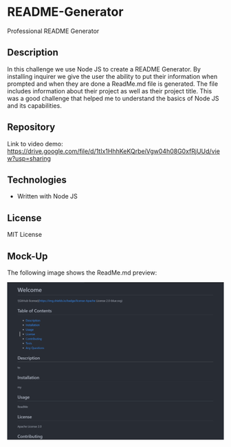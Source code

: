 # README-Generator
Professional README Generator

## Description

In this challenge we use Node JS to create a README Generator. By installing inquirer we give the user the ability to put their information when prompted and when they are done a ReadMe.md file is generated. The file includes information about their project as well as their project title. This was a good challenge that helped me to understand the basics of Node JS and its capabilities.

## Repository

Link to video demo: https://drive.google.com/file/d/1tIx1HhhKeKQrbeiVgw04h08G0xfRjUUd/view?usp=sharing

## Technologies

- Written with Node JS

## License

MIT License

## Mock-Up

The following image shows the ReadMe.md preview:

![The ReadMe Preview includes a title, table of contents, description and more sections.](./images/README%20Preview.png)
